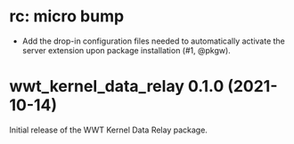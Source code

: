 # rc: micro bump

- Add the drop-in configuration files needed to automatically activate the
  server extension upon package installation (#1, @pkgw).


# wwt_kernel_data_relay 0.1.0 (2021-10-14)

Initial release of the WWT Kernel Data Relay package.
